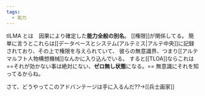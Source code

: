 ```yaml
---
tags:
  - 能力
---
```

  
tILMA とは　因果により確定した**能力全般の別名**。
[[権限]]が関係してる。
簡単に言うとこれらは[[データベースとシステム(アルテミス|アルテ中央]]に記録されており、その上で権限を与えられていて、
彼らの無意識界、つまり[[アルテマルフト人物構想機械]]なんかに入り込んでいる。
すると[[TLOA]]ならこれは==それが効かない事は絶対にない、**ゼロ無し状態**になる。==
無意識にそれを知ってるからね。

さて、どうやってこのアドバンテージは手に入るんだ??→[[兵士画家]]